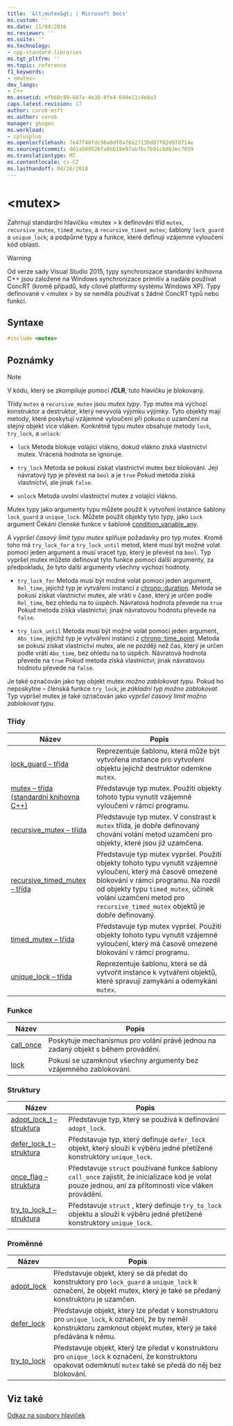 ```yaml
---
title: '&lt;mutex&gt; | Microsoft Docs'
ms.custom: ''
ms.date: 11/04/2016
ms.reviewer: ''
ms.suite: ''
ms.technology:
- cpp-standard-libraries
ms.tgt_pltfrm: ''
ms.topic: reference
f1_keywords:
- <mutex>
dev_langs:
- C++
ms.assetid: efb60c89-687a-4e38-8fe4-694e11c4e8a3
caps.latest.revision: 17
author: corob-msft
ms.author: corob
manager: ghogen
ms.workload:
- cplusplus
ms.openlocfilehash: 7e47f40fdc96a0df8a76a2713bd8ff02d97d714e
ms.sourcegitcommit: dd1a509526fa8bb18e97ab7bc7b91cbdb3ec7059
ms.translationtype: MT
ms.contentlocale: cs-CZ
ms.lasthandoff: 04/26/2018
---
```

# <a name="ltmutexgt"></a>&lt;mutex&gt;

Zahrnují standardní hlavičku \<mutex > k definování tříd `mutex`, `recursive_mutex`, `timed_mutex`, a `recursive_timed_mutex`; šablony `lock_guard` a `unique_lock`; a podpůrné typy a funkce, které definují vzájemné vyloučení kód oblasti.

> [!WARNING]
> Od verze sady Visual Studio 2015, typy synchronizace standardní knihovna C++ jsou založené na Windows synchronizace primitiv a nadále používat ConcRT (kromě případů, kdy cílové platformy systému Windows XP). Typy definované v \<mutex > by se neměla používat s žádné ConcRT typů nebo funkcí.

## <a name="syntax"></a>Syntaxe

```cpp
#include <mutex>
```

## <a name="remarks"></a>Poznámky

> [!NOTE]
> V kódu, který se zkompiluje pomocí **/CLR**, tuto hlavičku je blokovaný.

Třídy `mutex` a `recursive_mutex` jsou *mutex typy*. Typ mutex má výchozí konstruktor a destruktor, který nevyvolá výjimku výjimky. Tyto objekty mají metody, které poskytují vzájemné vyloučení při pokusu o uzamčení na stejný objekt více vláken. Konkrétně typu mutex obsahuje metody `lock`, `try_lock`, a `unlock`:

- `lock` Metoda blokuje volající vlákno, dokud vlákno získá vlastnictví mutex. Vrácená hodnota se ignoruje.

- `try_lock` Metoda se pokusí získat vlastnictví mutex bez blokování. Její návratový typ je převést na `bool` a je `true` Pokud metoda získá vlastnictví, ale jinak `false`.

- `unlock` Metoda uvolní vlastnictví mutex z volající vlákno.

Mutex typy jako argumenty typu můžete použít k vytvoření instance šablony `lock_guard` a `unique_lock`. Můžete použít objekty tyto typy, jako `Lock` argument Čekání členské funkce v šabloně [condition_variable_any](../standard-library/condition-variable-any-class.md).

A *vypršel časový limit typu mutex* splňuje požadavky pro typ mutex. Kromě toho má `try_lock_for` a `try_lock_until` metod, které musí být možné volat pomocí jeden argument a musí vracet typ, který je převést na `bool`. Typ vypršel mutex můžete definovat tyto funkce pomocí další argumenty, za předpokladu, že tyto další argumenty všechny výchozí hodnoty.

- `try_lock_for` Metoda musí být možné volat pomocí jeden argument, `Rel_time`, jejichž typ je vytváření instancí z [chrono::duration](../standard-library/duration-class.md). Metoda se pokusí získat vlastnictví mutex, ale vrátí v čase, který je určen podle `Rel_time`, bez ohledu na to úspěch. Návratová hodnota převede na `true` Pokud metoda získá vlastnictví; jinak návratovou hodnotu převede na `false`.

- `try_lock_until` Metoda musí být možné volat pomocí jeden argument, `Abs_time`, jejichž typ je vytváření instancí z [chrono::time_point](../standard-library/time-point-class.md). Metoda se pokusí získat vlastnictví mutex, ale ne později než čas, který je určen podle vrátí `Abs_time`, bez ohledu na to úspěch. Návratová hodnota převede na `true` Pokud metoda získá vlastnictví; jinak návratovou hodnotu převede na `false`.

Je také označován jako typ objekt mutex *možno zablokovat typu*. Pokud ho neposkytne – členská funkce `try_lock`, je *základní typ možno zablokovat*. Typ vypršel mutex je také označován jako *vypršel časový limit možno zablokovat typu*.

### <a name="classes"></a>Třídy

|Název|Popis|
|----------|-----------------|
|[lock_guard – třída](../standard-library/lock-guard-class.md)|Reprezentuje šablonu, která může být vytvořena instance pro vytvoření objektu jejichž destruktor odemkne `mutex`.|
|[mutex – třída (standardní knihovna C++)](../standard-library/mutex-class-stl.md)|Představuje typ mutex. Použití objekty tohoto typu vynutit vzájemné vyloučení v rámci programu.|
|[recursive_mutex – třída](../standard-library/recursive-mutex-class.md)|Představuje typ mutex. V constrast k `mutex` třída, je dobře definovaný chování volání metod uzamčení pro objekty, které jsou již uzamčena.|
|[recursive_timed_mutex – třída](../standard-library/recursive-timed-mutex-class.md)|Představuje typ mutex vypršel. Použití objekty tohoto typu vynutit vzájemné vyloučení, který má časově omezené blokování v rámci programu. Na rozdíl od objekty typu `timed_mutex`, účinek volání uzamčení metod pro `recursive_timed_mutex` objektů je dobře definovaný.|
|[timed_mutex – třída](../standard-library/timed-mutex-class.md)|Představuje typ mutex vypršel. Použití objekty tohoto typu vynutit vzájemné vyloučení, který má časově omezené blokování v rámci programu.|
|[unique_lock – třída](../standard-library/unique-lock-class.md)|Reprezentuje šablonu, která se dá vytvořit instance k vytváření objektů, které spravují zamykání a odemykání `mutex`.|

### <a name="functions"></a>Funkce

|Název|Popis|
|----------|-----------------|
|[call_once](../standard-library/mutex-functions.md#call_once)|Poskytuje mechanismus pro volání právě jednou na zadaný objekt s během provádění.|
|[lock](../standard-library/mutex-functions.md#lock)|Pokusí se uzamknout všechny argumenty bez vzájemného zablokování.|

### <a name="structs"></a>Struktury

|Název|Popis|
|----------|-----------------|
|[adopt_lock_t – struktura](../standard-library/adopt-lock-t-structure.md)|Představuje typ, který se používá k definování `adopt_lock`.|
|[defer_lock_t – struktura](../standard-library/defer-lock-t-structure.md)|Představuje typ, který definuje `defer_lock` objekt, který slouží k výběru jedné přetížené konstruktory `unique_lock`.|
|[once_flag – struktura](../standard-library/once-flag-structure.md)|Představuje `struct` používané funkce šablony `call_once` zajistit, že inicializace kód je volat pouze jednou, ani za přítomnosti více vláken provádění.|
|[try_to_lock_t – struktura](../standard-library/try-to-lock-t-structure.md)|Představuje `struct` , který definuje `try_to_lock` objektu a slouží k výběru jedné přetížené konstruktory `unique_lock`.|

### <a name="variables"></a>Proměnné

|Název|Popis|
|----------|-----------------|
|[adopt_lock](../standard-library/mutex-functions.md#adopt_lock)|Představuje objekt, který se dá předat do konstruktory pro `lock_guard` a `unique_lock` k označení, že objekt mutex, který je také se předaný konstruktoru je uzamčen.|
|[defer_lock](../standard-library/mutex-functions.md#defer_lock)|Představuje objekt, který lze předat v konstruktoru pro `unique_lock`, k označení, že by neměl konstruktoru zamknout objekt mutex, který je také předávána k němu.|
|[try_to_lock](../standard-library/mutex-functions.md#try_to_lock)|Představuje objekt, který lze předat v konstruktoru pro `unique_lock` k označení, že konstruktoru opakovat odemknutí `mutex` také se předá do něj bez blokování.|

## <a name="see-also"></a>Viz také

[Odkaz na soubory hlaviček](../standard-library/cpp-standard-library-header-files.md)<br/>
